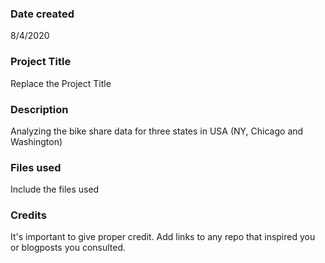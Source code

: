 ### Date created
8/4/2020

### Project Title
Replace the Project Title

### Description
Analyzing the bike share data for three states in USA (NY, Chicago and Washington)

### Files used
Include the files used

### Credits
It's important to give proper credit. Add links to any repo that inspired you or blogposts you consulted.

